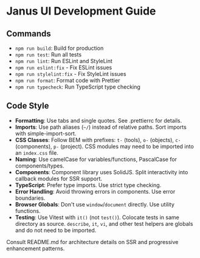 # Janus UI Development Guide

## Commands
- `npm run build`: Build for production
- `npm run test`: Run all tests
- `npm run lint`: Run ESLint and StyleLint
- `npm run eslint:fix` - Fix ESLint issues
- `npm run stylelint:fix` - Fix StyleLint issues
- `npm run format`: Format code with Prettier
- `npm run typecheck`: Run TypeScript type checking

## Code Style
- **Formatting**: Use tabs and single quotes. See .prettierrc for details.
- **Imports**: Use path aliases (`~/`) instead of relative paths. Sort imports with simple-import-sort.
- **CSS Classes**: Follow BEM with prefixes: `t-` (tools), `o-` (objects), `c-` (components), `p-` (project). CSS modules may need to be imported into an `index.css` file.
- **Naming**: Use camelCase for variables/functions, PascalCase for components/types.
- **Components**: Component library uses SolidJS. Split interactivity into callback modules for SSR support.
- **TypeScript**: Prefer type imports. Use strict type checking.
- **Error Handling**: Avoid throwing errors in components. Use error boundaries.
- **Browser Globals**: Don't use `window`/`document` directly. Use utility functions.
- **Testing**: Use Vitest with `it()` (not `test()`). Colocate tests in same directory as source. `describe`, `it`, `vi`, and other test helpers are globals and do not need to be imported.

Consult README.md for architecture details on SSR and progressive enhancement patterns.
